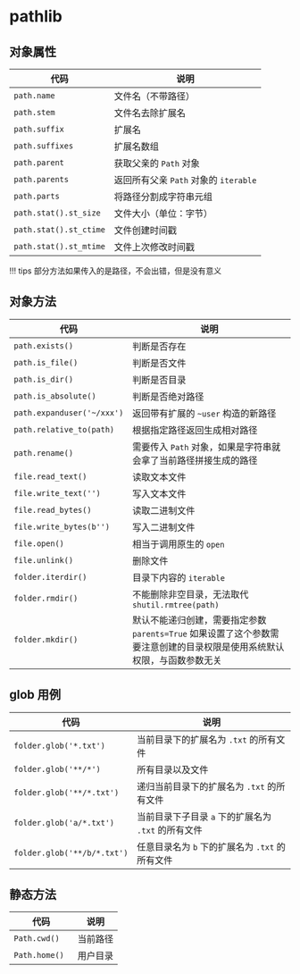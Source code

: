 # pathlib


## 对象属性


| 代码                   | 说明                                  |
| ---------------------- | ------------------------------------- |
| `path.name`            | 文件名（不带路径）                    |
| `path.stem`            | 文件名去除扩展名                      |
| `path.suffix`          | 扩展名                                |
| `path.suffixes`        | 扩展名数组                            |
| `path.parent`          | 获取父亲的 `Path` 对象                |
| `path.parents`         | 返回所有父亲 `Path` 对象的 `iterable` |
| `path.parts`           | 将路径分割成字符串元组                |
| `path.stat().st_size`  | 文件大小（单位：字节）                |
| `path.stat().st_ctime` | 文件创建时间戳                        |
| `path.stat().st_mtime` | 文件上次修改时间戳                    |

!!! tips
    部分方法如果传入的是路径，不会出错，但是没有意义


## 对象方法

| 代码                       | 说明                                                                                                                     |
| -------------------------- | ------------------------------------------------------------------------------------------------------------------------ |
| `path.exists()`            | 判断是否存在                                                                                                             |
| `path.is_file()`           | 判断是否文件                                                                                                             |
| `path.is_dir()`            | 判断是否目录                                                                                                             |
| `path.is_absolute()`       | 判断是否绝对路径                                                                                                         |
| `path.expanduser('~/xxx')` | 返回带有扩展的 `~user` 构造的新路径                                                                                      |
| `path.relative_to(path)`   | 根据指定路径返回生成相对路径                                                                                             |
| `path.rename()`            | 需要传入 `Path` 对象，如果是字符串就会拿了当前路径拼接生成的路径                                                         |
| `file.read_text()`         | 读取文本文件                                                                                                             |
| `file.write_text('')`      | 写入文本文件                                                                                                             |
| `file.read_bytes()`        | 读取二进制文件                                                                                                           |
| `file.write_bytes(b'')`    | 写入二进制文件                                                                                                           |
| `file.open()`              | 相当于调用原生的 `open`                                                                                                  |
| `file.unlink()`            | 删除文件                                                                                                                 |
| `folder.iterdir()`         | 目录下内容的 `iterable`                                                                                                  |
| `folder.rmdir()`           | 不能删除非空目录，无法取代 `shutil.rmtree(path)`                                                                         |
| `folder.mkdir()`           | 默认不能递归创建，需要指定参数 `parents=True` 如果设置了这个参数需要注意创建的目录权限是使用系统默认权限，与函数参数无关 |


## glob 用例
| 代码                        | 说明                                                |
| --------------------------- | --------------------------------------------------- |
| `folder.glob('*.txt')`      | 当前目录下的扩展名为 `.txt` 的所有文件              |
| `folder.glob('**/*')`       | 所有目录以及文件                                    |
| `folder.glob('**/*.txt')`   | 递归当前目录下的扩展名为 `.txt` 的所有文件          |
| `folder.glob('a/*.txt')`    | 当前目录下子目录 `a` 下的扩展名为 `.txt` 的所有文件 |
| `folder.glob('**/b/*.txt')` | 任意目录名为 `b` 下的扩展名为 `.txt` 的所有文件     |


## 静态方法

| 代码           | 说明     |
| -------------- | -------- |
| `Path.cwd() `  | 当前路径 |
| `Path.home() ` | 用户目录 |

